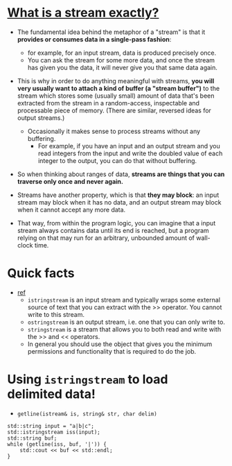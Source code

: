 # [What is a stream exactly?](https://stackoverflow.com/a/25652115/4924135)
- The fundamental idea behind the metaphor of a "stream" is that it **provides or consumes data in a single-pass fashion**:
  - for example, for an input stream, data is produced precisely once.
  - You can ask the stream for some more data, and once the stream has given you the data, it will never give you that same data again.

- This is why in order to do anything meaningful with streams, **you will very usually want to attach a kind of buffer (a "stream buffer")** to the stream which stores some (usually small) amount of data that's been extracted from the stream in a random-access, inspectable and processable piece of memory. (There are similar, reversed ideas for output streams.)
  - Occasionally it makes sense to process streams without any buffering.
    - For example, if you have an input and an output stream and you read integers from the input and write the doubled value of each integer to the output, you can do that without buffering.

- So when thinking about ranges of data, **streams are things that you can traverse only once and never again.**
- Streams have another property, which is that **they may block**: an input stream may block when it has no data, and an output stream may block when it cannot accept any more data.
- That way, from within the program logic, you can imagine that a input stream always contains data until its end is reached, but a program relying on that may run for an arbitrary, unbounded amount of wall-clock time.

# Quick facts

- [ref](https://www.reddit.com/r/cpp_questions/comments/jq6pum/comment/gbkhr0t/?utm_source=share&utm_medium=web2x&context=3)
    - `istringstream` is an input stream and typically wraps some external source of text that you can extract with the >> operator. You cannot write to this stream.
    - `ostringstream` is an output stream, i.e. one that you can only write to.
    - `stringstream` is a stream that allows you to both read and write with the >> and << operators.
    - In general you should use the object that gives you the minimum permissions and functionality that is required to do the job.


# Using `istringstream` to load delimited data!
- `getline(istream& is, string& str, char delim)`
```
std::string input = "a|b|c";
std::istringstream iss(input);
std::string buf;
while (getline(iss, buf, '|')) {
    std::cout << buf << std::endl;
}
```
